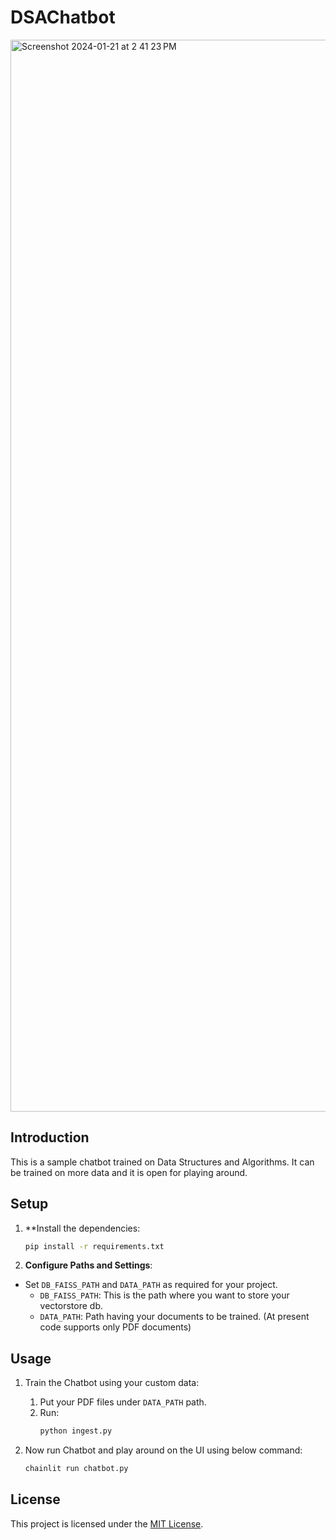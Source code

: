 # DSAChatbot

<img width="1715" alt="Screenshot 2024-01-21 at 2 41 23 PM" src="https://github.com/neelam-yadav/DSAChatbot/assets/6128384/c073663c-6219-4a81-8398-4deb9838a518">


## Introduction
This is a sample chatbot trained on Data Structures and Algorithms. It can be trained on more data and it is open for playing around.

## Setup
1. **Install the dependencies:
   ```bash
   pip install -r requirements.txt
   ```

2. **Configure Paths and Settings**:
- Set `DB_FAISS_PATH` and `DATA_PATH` as required for your project.
  - `DB_FAISS_PATH`: This is the path where you want to store your vectorstore db.
  - `DATA_PATH`: Path having your documents to be trained. (At present code supports only PDF documents)

## Usage
1. Train the Chatbot using your custom data:
   1. Put your PDF files under `DATA_PATH` path.
   2. Run:
      ```bash
      python ingest.py
      ```
   
3. Now run Chatbot and play around on the UI using below command:
   ```bash
   chainlit run chatbot.py
   ```

## License
This project is licensed under the [MIT License](License).

